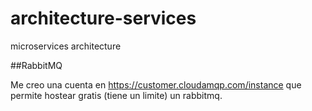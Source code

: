 # architecture-services
microservices architecture


##RabbitMQ

Me creo una cuenta en https://customer.cloudamqp.com/instance que permite hostear gratis (tiene un limite) un rabbitmq.